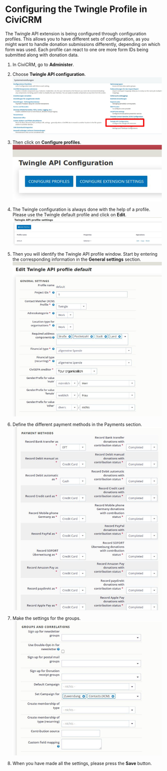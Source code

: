# Configuring the Twingle Profile in CiviCRM

The Twingle API extension is being configured through configuration profiles.
This allows you to have different sets of configuration, as you might want to
handle donation submissions differently, depending on which form was used.
Each profile can react to one ore more form IDs being submitted along with
donation data.

1. In CiviCRM, go to **Administer**.
2. Choose **Twingle API configuration**.
   ![](../img/Konso.jpg)

3. Then click on **Configure profiles**.
   ![](../img/SepaKon.jpg)

4. The Twingle configuration is always done with the help of a profile. Please
   use the Twingle default profile and click on **Edit**.
   ![](../img/Prof.jpg)

5. Then you will identify the Twingle API profile window. Start by entering the
   corresponding information in the **General settings** section.
   ![](../img/GenSet.jpg)

6. Define the different payment methods in the Payments section.
   ![](../img/twpay.jpg)

7. Make the settings for the groups.
   ![](../img/Twgrou.jpg)

8. When you have made all the settings, please press the **Save** button.
